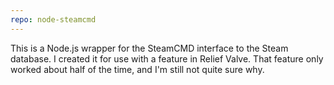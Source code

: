 ```yaml
---
repo: node-steamcmd
---
```

This is a Node.js wrapper for the SteamCMD interface to the Steam database. I created it for use with a feature in Relief Valve. That feature only worked about half of the time, and I'm still not quite sure why.
